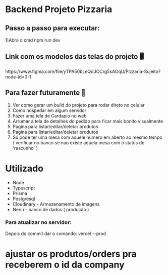 <h1>Backend Projeto Pizzaria</h1>

<h2>Passo a passo para executar:</h2>

1)Abra o cmd npm run dev<br>
 
<h2>Link com os modelos das telas do projeto 🖥</h2>
https://www.figma.com/file/yTPA50bLeQdJOCrg5sAOqU/Pizzaria-Sujeito?node-id=0-1

<h2>  Para fazer futuramente 🚀</h2>

1) Ver como gerar um build do projeto para rodar direto no celular<br>
2) Como hospedar em algum servidor
3) Fazer uma tela de Cardapio no web
4) Arrumar a tela de detalhes do pedido para ficar mais bonito visualmente
5) Pagina para listar/editar/deletar produtos 
6) Pagina para listar/editar/deletar produtos 
7) Só pode ter uma mesa com aquele numero em aberto ao mesmo tempo ( verificar no banco se nao existe aquela mesa com o status de 'rascunho' )



# Utilizado

* Node
* Typescript
* Prisma
* Postgresql
* Cloudinary - Armazenamento de imagens
* Neon - banco de dados ( produção )



### Para atualizar no servidor:

Depois do commit dar o comando: vercel --prod




# ajustar os produtos/orders pra receberem o id da company